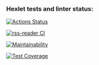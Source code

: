 ### Hexlet tests and linter status:
[![Actions Status](https://github.com/yigres/frontend-project-lvl3/workflows/hexlet-check/badge.svg)](https://github.com/yigres/frontend-project-lvl3/actions)

[![rss-reader CI](https://github.com/yigres/frontend-project-lvl3/workflows/rss-reader%20CI/badge.svg)](https://github.com/yigres/frontend-project-lvl3/actions?query=workflow%3A%22rss-reader+CI%22)

[![Maintainability](https://api.codeclimate.com/v1/badges/febb9ae6c493861647cc/maintainability)](https://codeclimate.com/github/yigres/frontend-project-lvl3/maintainability)

[![Test Coverage](https://api.codeclimate.com/v1/badges/febb9ae6c493861647cc/test_coverage)](https://codeclimate.com/github/yigres/frontend-project-lvl3/test_coverage)